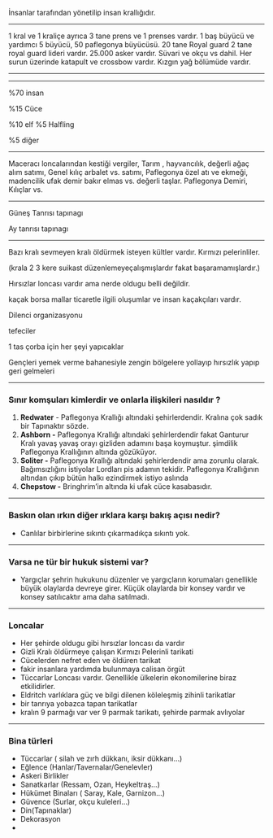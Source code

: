 İnsanlar tarafından yönetilip insan krallığıdır.

---

1 kral ve 1 kraliçe ayrıca 3 tane prens ve 1 prenses vardır. 1 baş büyücü ve yardımcı 5 büyücü, 50 paflegonya büyücüsü. 20 tane Royal guard 2 tane royal guard lideri vardır. 25.000 asker vardır. Süvari ve okçu vs dahil. Her surun üzerinde katapult ve crossbow vardır. Kızgın yağ bölümüde vardır.

---

---

%70 insan

%15 Cüce

%10 elf %5 Halfling

%5 diğer

---

Maceracı loncalarından kestiği vergiler, Tarım , hayvancılık, değerli ağaç alım satımı, Genel kılıç arbalet vs. satımı, Paflegonya özel atı ve ekmeği, madencilik ufak demir bakır elmas vs. değerli taşlar. Paflegonya Demiri, Kılıçlar vs.

---

Güneş Tanrısı tapınagı

Ay tanrısı tapınagı

---

Bazı kralı sevmeyen kralı öldürmek isteyen kültler vardır. Kırmızı pelerinliler.

(krala 2 3 kere suikast düzenlemeyeçalışmışlardır fakat başaramamışlardır.)

Hırsızlar loncası vardır ama nerde oldugu belli değildir.

kaçak borsa mallar ticaretle ilgili oluşumlar ve insan kaçakçıları vardır.

Dilenci organizasyonu

tefeciler

1 tas çorba için her şeyi yapıcaklar

Gençleri yemek verme bahanesiyle zengin bölgelere yollayıp hırsızlık yapıp geri gelmeleri

---

### Sınır komşuları kimlerdir ve onlarla ilişkileri nasıldır ?

1.  **Redwater** - Paflegonya Krallığı altındaki şehirlerdendir. Kralına çok sadık bir Tapınaktır sözde.
2.  **Ashborn -** Paflegonya Krallığı altındaki şehirlerdendir fakat Ganturur Kralı yavaş yavaş orayı gizliden adamını başa koymuştur. şimdilik Paflegonya Krallığının altında gözüküyor.
3.  **Soliter -** Paflegonya Krallığı altındaki şehirlerdendir ama zorunlu olarak. Bağımsızlığını istiyolar Lordları pis adamın tekidir. Paflegonya Krallığının altından çıkıp bütün halkı ezindirmek istiyo aslında
4.  **Chepstow -** Bringhrim’in altında ki ufak cüce kasabasıdır.

---

### Baskın olan ırkın diğer ırklara karşı bakış açısı nedir?

-   Canlılar birbirlerine sıkıntı çıkarmadıkça sıkıntı yok.

---

### Varsa ne tür bir hukuk sistemi var?

-   Yargıçlar şehrin hukukunu düzenler ve yargıçların korumaları genellikle büyük olaylarda devreye girer. Küçük olaylarda bir konsey vardır ve konsey satılıcaktır ama daha satılmadı.

---

### Loncalar

-   Her şehirde oldugu gibi hırsızlar loncası da vardır
-   Gizli Kralı öldürmeye çalışan Kırmızı Pelerinli tarikati
-   Cücelerden nefret eden ve öldüren tarikat
-   fakir insanlara yardımda bulunmaya calisan örgüt
-   Tüccarlar Loncası vardır. Genellikle ülkelerin ekonomilerine biraz etkilidirler.
-   Eldritch varlıklara güç ve bilgi dilenen köleleşmiş zihinli tarikatlar
-   bir tanrıya yobazca tapan tarikatlar
-   kralın 9 parmağı var ver 9 parmak tarikatı, şehirde parmak avlıyolar

---

### Bina türleri

-   Tüccarlar ( silah ve zırh dükkanı, iksir dükkanı…)
-   Eğlence (Hanlar/Tavernalar/Genelevler)
-   Askeri Birlikler
-   Sanatkarlar (Ressam, Ozan, Heykeltraş…)
-   Hükümet Binaları ( Saray, Kale, Garnizon…)
-   Güvence (Surlar, okçu kuleleri…)
-   Din(Tapınaklar)
-   Dekorasyon
- 